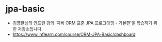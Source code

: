 # jpa-basic
- 김영한님의 인프런 강의 '자바 ORM 표준 JPA 프로그래밍 - 기본편'을 학습하기 위한 저장소입니다.
- https://www.inflearn.com/course/ORM-JPA-Basic/dashboard

